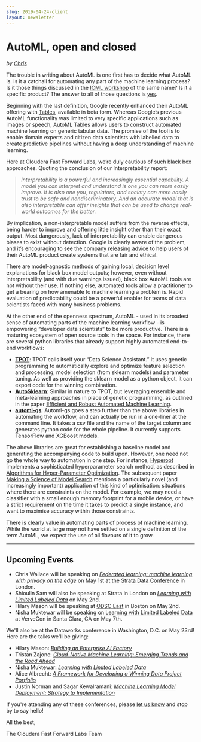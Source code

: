 ```yaml
---
slug: 2019-04-24-client
layout: newsletter
---
```


# AutoML, open and closed
*by [Chris](https://twitter.com/_cjwallace)*

The trouble in writing about AutoML is one first has to decide what AutoML is. Is it a catchall for automating any part of the machine learning process? Is it those things discussed in the [ICML workshop](https://www.automl.org/events/) of the same name? Is it a specific product? The answer to all of those questions is [yes](https://blog.fastforwardlabs.com/2017/11/30/the-promise-of-automated-machine-learning-automl.html).

Beginning with the last definition, Google recently enhanced their AutoML offering with [Tables](https://cloud.google.com/automl-tables/), available in beta form. Whereas Google’s previous AutoML functionality was limited to very specific applications such as images or speech, AutoML Tables allows users to construct automated machine learning on generic tabular data. The promise of the tool is to enable domain experts and citizen data scientists with labelled data to create predictive pipelines without having a deep understanding of machine learning.

Here at Cloudera Fast Forward Labs, we’re duly cautious of such black box approaches. Quoting the conclusion of our Interpretability report:

> *Interpretability is a powerful and increasingly essential capability. A model you can interpret and understand is one you can more easily improve. It is also one you, regulators, and society can more easily trust to be safe and nondiscriminatory. And an accurate model that is also interpretable can offer insights that can be used to change real-world outcomes for the better.*

By implication, a non-interpretable model suffers from the reverse effects, being harder to improve and offering little insight other than their exact output. Most dangerously, lack of interpretability can enable dangerous biases to exist without detection. Google is clearly aware of the problem, and it’s encouraging to see the company [releasing advice](https://cloud.google.com/inclusive-ml/#predict) to help users of their AutoML product create systems that are fair and ethical.

There are model-agnostic [methods](https://blog.fastforwardlabs.com/2018/07/31/progress-in-machine-learning-interpretability.html) of gaining local, decision level explanations for black box model outputs; however, even without interpretability (and with due warnings issued), black box AutoML tools are not without their use. If nothing else, automated tools allow a practitioner to get a bearing on how amenable to machine learning a problem is. Rapid evaluation of predictability could be a powerful enabler for teams of data scientists faced with many business problems.

At the other end of the openness spectrum, AutoML - used in its broadest sense of automating parts of the machine learning workflow - is empowering “developer data scientists” to be more productive. There is a maturing ecosystem of open source tools in the space. For instance, there are several python libraries that already support highly automated end-to-end workflows:

* **[TPOT](http://epistasislab.github.io/tpot/)**: TPOT calls itself your “Data Science Assistant.”  It uses genetic programming  to automatically explore and optimize feature selection and processing, model selection (from sklearn models) and parameter tuning. As well as providing the sklearn model as a python object, it can export code for the winning combination.
* **[AutoSklearn](https://automl.github.io/auto-sklearn/master/index.html)**: Similar in nature to TPOT, but leveraging ensemble and meta-learning approaches in place of genetic programming, as outlined in the paper [Efficient and Robust Automated Machine Learning](https://papers.nips.cc/paper/5872-efficient-and-robust-automated-machine-learning).
* **[automl-gs](https://github.com/minimaxir/automl-gs)**: Automl-gs goes a step further than the above libraries in automating the workflow, and can actually be run in a one-liner at the command line. It takes a csv file and the name of the target column and generates python code for the whole pipeline. It currently supports TensorFlow and XGBoost models.

The above libraries are great for establishing a baseline model and generating the accompanying code to build upon. However, one need not go the whole way to automation in one step. For instance, [Hyperopt](http://hyperopt.github.io/hyperopt/) implements a sophisticated hyperparameter search method, as described in [Algorithms for Hyper-Parameter Optimization](https://papers.nips.cc/paper/4443-algorithms-for-hyper-parameter-optimization).  The subsequent paper [Making a Science of Model Search](http://proceedings.mlr.press/v28/bergstra13.pdf) mentions a particularly novel (and increasingly important) application of this kind of optimisation: situations where there are constraints on the model. For example, we may need a classifier with a small enough memory footprint for a mobile device, or have a strict requirement on the time it takes to predict a single instance, and want to maximise accuracy within those constraints.

There is clearly value in automating parts of process of machine learning. While the world at large may not have settled on a single definition of the term AutoML, we expect the use of all flavours of it to grow.

---

## Upcoming Events

* Chris Wallace will be speaking on _[Federated learning: machine learning with privacy on the edge](https://conferences.oreilly.com/strata/strata-eu/public/schedule/detail/74327)_ on May 1st at the [Strata Data Conference](https://conferences.oreilly.com/strata/strata-eu) in London.
* Shioulin Sam will also be speaking at Strata in London on _[Learning with Limited Labeled Data](https://conferences.oreilly.com/strata/strata-eu/public/schedule/detail/74341)_ on May 2nd.
* Hilary Mason will be speaking at [ODSC East](https://odsc.com/boston) in Boston on May 2nd.
* Nisha Muktewar will be speaking on [Learning with Limited Labeled Data](http://vervecon.org/speakers/nisha-muktewar/) at VerveCon in Santa Clara, CA on May 7th.

We'll also be at the Dataworks conference in Washington, D.C. on May 23rd! Here are the talks we'll be giving:
* Hilary Mason: _[Building an Enterprise AI Factory](https://dataworkssummit.com/washington-dc-2019/keynote/building-an-enterprise-ai-factory/)_
* Tristan Zajonc: _[Cloud-Native Machine Learning: Emerging Trends and the Road Ahead](https://dataworkssummit.com/washington-dc-2019/session/cloud-native-machine-learning-emerging-trends-and-the-road-ahead/)_
* Nisha Muktewar: _[Learning with Limited Labeled Data](https://dataworkssummit.com/washington-dc-2019/session/learning-with-limited-labeled-data-2/)_
* Alice Albrecht: _[A Framework for Developing a Winning Data Project Portfolio](https://dataworkssummit.com/washington-dc-2019/session/a-framework-for-developing-a-winning-data-project-portfolio-2/)_
* Justin Norman and Sagar Kewalramani: _[Machine Learning Model Deployment: Strategy to Implementation](https://dataworkssummit.com/washington-dc-2019/session/machine-learning-model-deployment-strategy-to-implementation-3/)_

If you're attending any of these conferences, please [let us know](mailto:cffl@cloudera.com) and stop by to say hello! 


All the best,

The Cloudera Fast Forward Labs Team